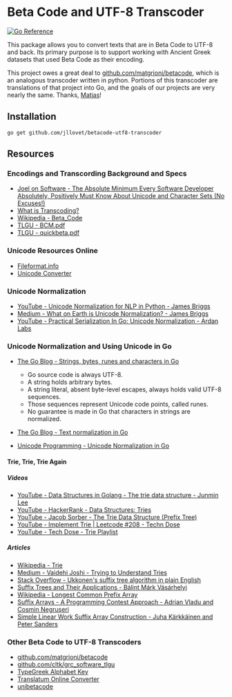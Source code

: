 # Beta Code and UTF-8 Transcoder
[![Go Reference](https://pkg.go.dev/badge/github.com/jllovet/betacode-utf8-transcoder.svg)](https://pkg.go.dev/github.com/jllovet/betacode-utf8-transcoder)

This package allows you to convert texts that are in Beta Code to UTF-8 and back. Its primary purpose is to support working with Ancient Greek datasets that used Beta Code as their encoding.

This project owes a great deal to [github.com/matgrioni/betacode](https://github.com/matgrioni/betacode), which is an analogous transcoder written in python. Portions of this transcoder are translations of that project into Go, and the goals of our projects are very nearly the same. Thanks, [Matias](https://github.com/matgrioni)!

## Installation

```shell
go get github.com/jllovet/betacode-utf8-transcoder
```

## Resources

### Encodings and Transcording Background and Specs

- [Joel on Software - The Absolute Minimum Every Software Developer Absolutely, Positively Must Know About Unicode and Character Sets (No Excuses!)](https://www.joelonsoftware.com/2003/10/08/the-absolute-minimum-every-software-developer-absolutely-positively-must-know-about-unicode-and-character-sets-no-excuses/)
- [What is Transcoding?](https://en.wikipedia.org/wiki/Transcoding)
- [Wikipedia - Beta_Code](https://en.wikipedia.org/wiki/Beta_Code)
- [TLGU - BCM.pdf](http://www.tlg.uci.edu/encoding/BCM.pdf)
- [TLGU - quickbeta.pdf](http://www.tlg.uci.edu/encoding/quickbeta.pdf)

### Unicode Resources Online
- [Fileformat.info](https://www.fileformat.info/info/unicode/)
- [Unicode Converter](https://www.branah.com/unicode-converter)
### Unicode Normalization
- [YouTube - Unicode Normalization for NLP in Python - James Briggs](https://www.youtube.com/watch?v=9Od9-DV9kd8)
- [Medium - What on Earth is Unicode Normalization? - James Briggs](https://towardsdatascience.com/what-on-earth-is-unicode-normalization-56c005c55ad0)
- [YouTube - Practical Serialization In Go: Unicode Normalization - Ardan Labs](https://www.youtube.com/watch?v=kOFIToH9KSY)

### Unicode Normalization and Using Unicode in Go
- [The Go Blog - Strings, bytes, runes and characters in Go](https://blog.golang.org/strings)
    - Go source code is always UTF-8.
    - A string holds arbitrary bytes.
    - A string literal, absent byte-level escapes, always holds valid UTF-8 sequences.
    - Those sequences represent Unicode code points, called runes.
    - No guarantee is made in Go that characters in strings are normalized.

- [The Go Blog - Text normalization in Go](https://blog.golang.org/normalization)
- [Unicode Programming - Unicode Normalization in Go](https://unicode-programming.readthedocs.io/en/latest/normalization/go/)

#### Trie, Trie, Trie Again

##### Videos

- [YouTube - Data Structures in Golang - The trie data structure - Junmin Lee](https://www.youtube.com/watch?v=nL7BHR5vJDc)
- [YouTube - HackerRank - Data Structures: Tries](https://www.youtube.com/watch?v=zIjfhVPRZCg)
- [YouTube - Jacob Sorber - The Trie Data Structure (Prefix Tree)](https://www.youtube.com/watch?v=3CbFFVHQrk4)
- [YouTube - Implement Trie | Leetcode #208 - Techn Dose](https://www.youtube.com/watch?v=xqsaAhQC6c8)
- [YouTube - Tech Dose - Trie Playlist](https://www.youtube.com/watch?v=6PX6wqDQE20&list=PLEJXowNB4kPyi859E6qGUs7jlpQehJndl)

##### Articles
- [Wikipedia - Trie](https://en.wikipedia.org/wiki/Trie)
- [Medium - Vaidehi Joshi - Trying to Understand Tries](https://medium.com/basecs/trying-to-understand-tries-3ec6bede0014)
- [Stack Overflow - Ukkonen's suffix tree algorithm in plain English](https://stackoverflow.com/questions/9452701/ukkonens-suffix-tree-algorithm-in-plain-english)
- [Suffix Trees and Their Applications - Bálint Márk Vásárhelyi](http://berkri.web.elte.hu//Theses/Vasarhelyi_2.pdf)
- [Wikipedia - Longest Common Prefix Array](https://en.wikipedia.org/wiki/LCP_array)
- [Suffix Arrays - A Programming Contest Approach - Adrian Vladu and Cosmin Negruşeri](https://web.stanford.edu/class/cs97si/suffix-array.pdf)
- [Simple Linear Work Suffix Array Construction - Juha Kärkkäinen and Peter Sanders](https://www.cs.helsinki.fi/u/tpkarkka/publications/icalp03.pdf)

### Other Beta Code to UTF-8 Transcoders
- [github.com/matgrioni/betacode](https://github.com/matgrioni/betacode)
- [github.com/cltk/grc_software_tlgu](https://github.com/cltk/grc_software_tlgu)
- [TypeGreek Alphabet Key](http://www.typegreek.com/alphabet.key/)
- [Translatum Online Converter](https://www.translatum.gr/converter/beta-code.htm)
- [unibetacode](http://unifoundry.com/unibetacode/)
